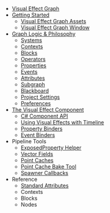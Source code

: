 * [Visual Effect Graph](Index.md) 
* [Getting Started](GettingStarted.md) 
  * [Visual Effect Graph Assets](VisualEffectGraphAsset.md) 
  * [Visual Effect Graph Window](VisualEffectGraphWindow.md) 
* [Graph Logic & Philosophy](GraphLogicAndPhilosophy.md)
  * [Systems](Systems.md) 
  * [Contexts](Contexts.md) 
  * [Blocks](Blocks.md) 
  * [Operators](Operators.md) 
  * [Properties](Properties.md) 
  * [Events](Events.md) 
  * [Attributes](Attributes.md) 
  * [Subgraph](Subgraph.md) 
  * [Blackboard](Blackboard.md) 
  * [Project Settings](VisualEffectProjectSettings.md) 
  * [Preferences](VisualEffectPreferences.md) 
* [The Visual Effect Component](VisualEffectComponent.md) 
  * [C# Component API](ComponentAPI.md)
  * [Using Visual Effects with Timeline](Timeline.md) 
  * [Property Binders](PropertyBinders.md)
  * [Event Binders](EventBinders.md)
* Pipeline Tools
  * [ExposedProperty Helper](ExposedPropertyHelper.md)
  * [Vector Fields](VectorFields.md)
  * [Point Caches](PointCaches.md)
  * [Point Cache Bake Tool](PointCacheBakeTool.md)
  * [Spawner Callbacks](SpawnerCallbacks.md)
* Reference
  * [Standard Attributes](Reference\Attributes.md)       
  * Contexts
  * Blocks
  * Nodes